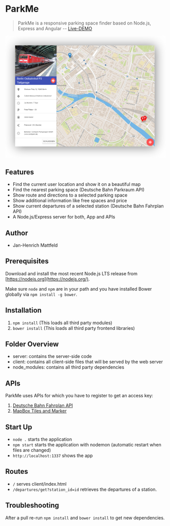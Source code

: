 # ParkMe

> ParkMe is a responsive parking space finder based on Node.js, Express and Angular -- [Live-DEMO](http://parkme-db.herokuapp.com/)

![parkMe Screenshot](./media/parkme.PNG)

## Features

- Find the current user location and show it on a beautiful map
- Find the nearest parking space (Deutsche Bahn Parkraum API)
- Show route and directions to a selected parking space
- Show additional information like free spaces and price
- Show current departures of a selected station (Deutsche Bahn Fahrplan API)
- A Node.js/Express server for both, App and APIs


## Author

- Jan-Henrich Mattfeld

## Prerequisites

Download and install the most recent Node.js LTS release from [https://nodejs.org](https://nodejs.org/).

Make sure `node` and `npm` are in your path and you have installed Bower globally via `npm install -g bower`.


## Installation

1. `npm install` (This loads all third party modules)
2. `bower install` (This loads all third party frontend libraries)

## Folder Overview

* server: contains the server-side code
* client: contains all client-side files that will be served by the web server
* node_modules: contains all third party dependencies

## APIs

ParkMe uses APIs for which you have to register to get an access key:

1. [Deutsche Bahn Fahrplan API](https://data.deutschebahn.com/dataset/api-fahrplan)
2. [MapBox Tiles and Marker](https://www.mapbox.com/studio/signup/?path=%2Faccount%2Ftokens%2F)

## Start Up

* `node .` starts the application
* `npm start` starts the application with nodemon (automatic restart when files are changed)
* `http://localhost:1337` shows the app

## Routes

* `/` serves client/index.html
* `/departures/get?station_id=id` retrieves the departures of a station.

## Troubleshooting

After a pull re-run `npm install` and `bower install` to get new dependencies.
